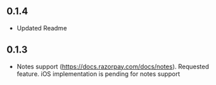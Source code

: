 ## 0.1.4

* Updated Readme

## 0.1.3

* Notes support (https://docs.razorpay.com/docs/notes). Requested feature. iOS implementation is pending for notes support
